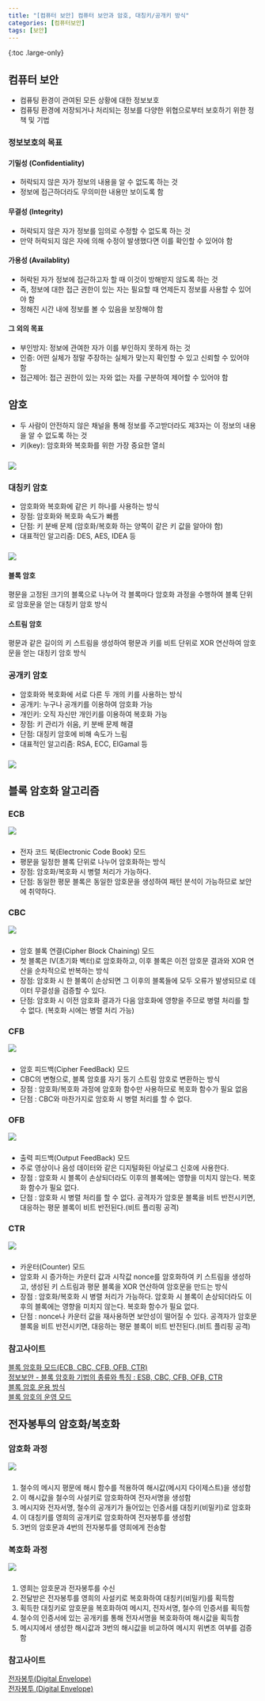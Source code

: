 ```yaml
---
title: "[컴퓨터 보안] 컴퓨터 보안과 암호, 대칭키/공개키 방식"
categories: [컴퓨터보안]
tags: [보안]
---
```


{:toc .large-only}

## 컴퓨터 보안

- 컴퓨팅 환경이 관여된 모든 상황에 대한 정보보호
- 컴퓨팅 환경에 저장되거나 처리되는 정보를 다양한 위협으로부터 보호하기 위한 정책 및 기법

### 정보보호의 목표

#### 기밀성 (Confidentiality)

- 허락되지 않은 자가 정보의 내용을 알 수 없도록 하는 것
- 정보에 접근하더라도 무의미한 내용만 보이도록 함

#### 무결성 (Integrity)

- 허락되지 않은 자가 정보를 임의로 수정할 수 없도록 하는 것
- 만약 허락되지 않은 자에 의해 수정이 발생했다면 이를 확인할 수 있어야 함

#### 가용성 (Availablity)

- 허락된 자가 정보에 접근하고자 할 때 이것이 방해받지 않도록 하는 것
- 즉, 정보에 대한 접근 권한이 있는 자는 필요할 때 언제든지 정보를 사용할 수 있어야 함
- 정해진 시간 내에 정보를 볼 수 있음을 보장해야 함

#### 그 외의 목표

- 부인방지: 정보에 관여한 자가 이를 부인하지 못하게 하는 것
- 인증: 어떤 실체가 정말 주장하는 실체가 맞는지 확인할 수 있고 신뢰할 수 있어야 함
- 접근제어: 접근 권한이 있는 자와 없는 자를 구분하여 제어할 수 있어야 함

## 암호

- 두 사람이 안전하지 않은 채널을 통해 정보를 주고받더라도 제3자는 이 정보의 내용을 알 수 없도록 하는 것
- 키(key): 암호화와 복호화를 위한 가장 중요한 열쇠

<img src="../../assets/img/blog/2025-03-02-computer-security_01.png" style="margin-top:10px;">

### 대칭키 암호

- 암호화와 복호화에 같은 키 하나를 사용하는 방식
- 장점: 암호화와 복호화 속도가 빠름
- 단점: 키 분배 문제 (암호화/복호화 하는 양쪽이 같은 키 값을 알아야 함)
- 대표적인 알고리즘: DES, AES, IDEA 등

<img src="../../assets/img/blog/2025-03-02-computer-security_02.png" style="margin-top:10px;">

#### 블록 암호

평문을 고정된 크기의 블록으로 나누어 각 블록마다 암호화 과정을 수행하여 블록 단위로 암호문을 얻는 대칭키 암호 방식

#### 스트림 암호

평문과 같은 길이의 키 스트림을 생성하여 평문과 키를 비트 단위로 XOR 연산하여 암호문을 얻는 대칭키 암호 방식

### 공개키 암호

- 암호화와 복호화에 서로 다른 두 개의 키를 사용하는 방식
- 공개키: 누구나 공개키를 이용하여 암호화 가능
- 개인키: 오직 자신만 개인키를 이용하여 복호화 가능
- 장점: 키 관리가 쉬움, 키 분배 문제 해결
- 단점: 대칭키 암호에 비해 속도가 느림
- 대표적인 알고리즘: RSA, ECC, ElGamal 등

<img src="../../assets/img/blog/2025-03-02-computer-security_03.png" style="margin-top:10px;">

## 블록 암호화 알고리즘

### ECB

<img src="../../assets/img/blog/2025-03-02-computer-security_04.png" style="margin-bottom:10px;">

- 전자 코드 북(Electronic Code Book) 모드
- 평문을 일정한 블록 단위로 나누어 암호화하는 방식
- 장점: 암호화/복호화 시 병렬 처리가 가능하다.
- 단점: 동일한 평문 블록은 동일한 암호문을 생성하여 패턴 분석이 가능하므로 보안에 취약하다.

### CBC

<img src="../../assets/img/blog/2025-03-02-computer-security_05.png" style="margin-bottom:10px;">

- 암호 블록 연결(Cipher Block Chaining) 모드
- 첫 블록은 IV(초기화 벡터)로 암호화하고, 이후 블록은 이전 암호문 결과와 XOR 연산을 순차적으로 반복하는 방식
- 장점: 암호화 시 한 블록이 손상되면 그 이후의 블록들에 모두 오류가 발생되므로 데이터 무결성을 검증할 수 있다.
- 단점: 암호화 시 이전 암호화 결과가 다음 암호화에 영향을 주므로 병렬 처리를 할 수 없다. (복호화 시에는 병렬 처리 가능)

### CFB

<img src="../../assets/img/blog/2025-03-02-computer-security_06.png" style="margin-bottom:10px;">

- 암호 피드백(Cipher FeedBack) 모드
- CBC의 변형으로, 블록 암호를 자기 동기 스트림 암호로 변환하는 방식
- 장점 : 암호화/복호화 과정에 암호화 함수만 사용하므로 복호화 함수가 필요 없음
- 단점 : CBC와 마찬가지로 암호화 시 병렬 처리를 할 수 없다.

### OFB

<img src="../../assets/img/blog/2025-03-02-computer-security_07.png" style="margin-bottom:10px;">

- 출력 피드백(Output FeedBack) 모드
- 주로 영상이나 음성 데이터와 같은 디지털화된 아날로그 신호에 사용한다.
- 장점 : 암호화 시 블록이 손상되더라도 이후의 블록에는 영향을 미치지 않는다. 복호화 함수가 필요 없다.
- 단점 : 암호화 시 병렬 처리를 할 수 없다. 공격자가 암호문 블록을 비트 반전시키면, 대응하는 평문 블록이 비트 반전된다.(비트 플리핑 공격)

### CTR

<img src="../../assets/img/blog/2025-03-02-computer-security_08.png" style="margin-bottom:10px;">

- 카운터(Counter) 모드
- 암호화 시 증가하는 카운터 값과 시작값 nonce를 암호화하여 키 스트림을 생성하고, 생성된 키 스트림과 평문 블록을 XOR 연산하여 암호문을 만드는 방식
- 장점 : 암호화/복호화 시 병렬 처리가 가능하다. 암호화 시 블록이 손상되더라도 이후의 블록에는 영향을 미치지 않는다. 복호화 함수가 필요 없다.
- 단점 : nonce나 카운터 값을 재사용하면 보안성이 떨어질 수 있다. 공격자가 암호문 블록을 비트 반전시키면, 대응하는 평문 블록이 비트 반전된다.(비트 플리핑 공격)

### 참고사이트

[블록 암호화 모드(ECB, CBC, CFB, OFB, CTR)](https://blog.skby.net/%EB%B8%94%EB%A1%9D-%EC%95%94%ED%98%B8%ED%99%94-%EB%AA%A8%EB%93%9Cecb-cbc-cfb-ofb-ctr/)<br/>
[정보보안 - 블록 암호화 기법의 종류와 특징 : ESB, CBC, CFB, OFB, CTR](https://ohaengsa.tistory.com/entry/%EC%A0%95%EB%B3%B4%EB%B3%B4%EC%95%88-%EB%B8%94%EB%A1%9D-%EC%95%94%ED%98%B8%ED%99%94-%EA%B8%B0%EB%B2%95%EC%9D%98-%EC%A2%85%EB%A5%98%EC%99%80-%ED%8A%B9%EC%A7%95)<br/>
[블록 암호 운용 방식](https://ko.wikipedia.org/wiki/%EB%B8%94%EB%A1%9D_%EC%95%94%ED%98%B8_%EC%9A%B4%EC%9A%A9_%EB%B0%A9%EC%8B%9D)<br/>
[블록 암호의 운영 모드](https://blog.naver.com/wnrjsxo/221713141818)

## 전자봉투의 암호화/복호화

### 암호화 과정

<img src="../../assets/img/blog/2025-03-02-computer-security_09.png" style="margin-bottom:10px;">

1. 철수의 메시지 평문에 해시 함수를 적용하여 해시값(메시지 다이제스트)을 생성함
2. 이 해시값을 철수의 사설키로 암호화하여 전자서명을 생성함
3. 메시지와 전자서명, 철수의 공개키가 들어있는 인증서를 대칭키(비밀키)로 암호화
4. 이 대칭키를 영희의 공개키로 암호화하여 전자봉투를 생성함
5. 3번의 암호문과 4번의 전자봉투를 영희에게 전송함

### 복호화 과정

<img src="../../assets/img/blog/2025-03-02-computer-security_10.png" style="margin-bottom:10px;">

1. 영희는 암호문과 전자봉투를 수신
2. 전달받은 전자봉투를 영희의 사설키로 복호화하여 대칭키(비밀키)를 획득함
3. 획득한 대칭키로 암호문을 복호화하여 메시지, 전자서명, 철수의 인증서를 획득함
4. 철수의 인증서에 있는 공개키를 통해 전자서명을 복호화하여 해시값을 획득함
5. 메시지에서 생성한 해시값과 3번의 해시값을 비교하여 메시지 위변조 여부를 검증함

### 참고사이트

[전자봉투(Digital Envelope)](https://m.blog.naver.com/sdug12051205/221575078655)<br/>
[전자봉투 (Digital Envelope)](https://blog.skby.net/%EC%A0%84%EC%9E%90%EB%B4%89%ED%88%AC-digital-envelope/)
